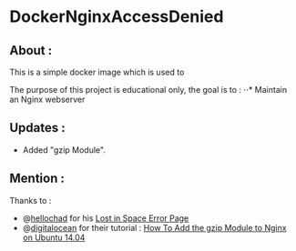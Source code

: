 # DockerNginxAccessDenied

## About : 
This is a simple docker image which is used to 

The purpose of this project is educational only, the goal is to :
⋅⋅* Maintain an Nginx webserver

## Updates : 
 - Added "gzip Module". 
 
## Mention : 

Thanks to : 

- @[hellochad](https://codepen.io/hellochad/) for his [Lost in Space Error Page](https://codepen.io/hellochad/pen/weMpgE)
- @[digitalocean](https://github.com/digitalocean/) for their tutorial : [How To Add the gzip Module to Nginx on Ubuntu 14.04](https://www.digitalocean.com/community/tutorials/how-to-add-the-gzip-module-to-nginx-on-ubuntu-14-04)
